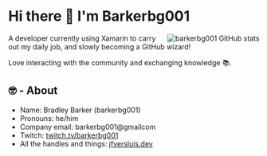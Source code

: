 # Hi there 👋 I'm Barkerbg001

<a href="#">
  <img src="https://github-readme-stats.vercel.app/api?username=barkerbg001&show_icons=true&count_private=true" alt="barkerbg001 GitHub stats" align="right" />
</a>

A developer currently using Xamarin to carry out my daily job, and slowly becoming a GitHub wizard!

Love interacting with the community and exchanging knowledge 📚.

## 🤓 - About

- Name: Bradley Barker (barkerbg001)
- Pronouns: he/him
- Company email: barkerbg001@gmailcom
- Twitch: [twitch.tv/barkerbg001](https://www.twitch.tv/barkerbg001)
- All the handles and things: [jfversluis.dev](https://barkerbg001.com)

<!--
**barkerbg001/barkerbg001** is a ✨ _special_ ✨ repository because its `README.md` (this file) appears on your GitHub profile.

Here are some ideas to get you started:

- 🔭 I’m currently working on ...
- 🌱 I’m currently learning ...
- 👯 I’m looking to collaborate on ...
- 🤔 I’m looking for help with ...
- 💬 Ask me about ...
- 📫 How to reach me: ...
- 😄 Pronouns: ...
- ⚡ Fun fact: ...
-->
